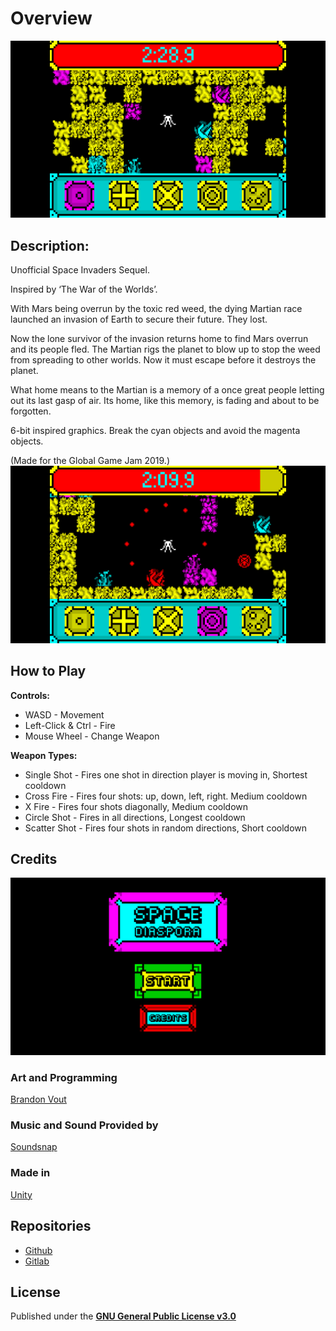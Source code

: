 # Overview
![Game start](./Screenshots/sd-start.png "Game start")
## Description:
Unofficial Space Invaders Sequel.

Inspired by ‘The War of the Worlds’.

With Mars being overrun by the toxic red weed, the dying Martian race launched an invasion of Earth to secure their future. They lost.

Now the lone survivor of the invasion returns home to find Mars overrun and its people fled. The Martian rigs the planet to blow up to stop the weed from spreading to other worlds. Now it must escape before it destroys the planet.

What home means to the Martian is a memory of a once great people letting out its last gasp of air. Its home, like this memory, is fading and about to be forgotten.

6-bit inspired graphics. Break the cyan objects and avoid the magenta objects.

(Made for the Global Game Jam 2019.)
![Attacking in all directions](./Screenshots/sd-attack.png "Attacking")

## How to Play
**Controls:**
- WASD - Movement
- Left-Click & Ctrl - Fire
- Mouse Wheel - Change Weapon

**Weapon Types:**
- Single Shot - Fires one shot in direction player is moving in, Shortest cooldown
- Cross Fire - Fires four shots: up, down, left, right. Medium cooldown
- X Fire - Fires four shots diagonally, Medium cooldown
- Circle Shot - Fires in all directions, Longest cooldown
- Scatter Shot - Fires four shots in random directions, Short cooldown

## Credits
![Title screen](./Screenshots/sd-title.png "Title screen")

### Art and Programming
[Brandon Vout](https://brandonvout.com/)

### Music and Sound Provided by
[Soundsnap](https://www.soundsnap.com/)

### Made in
[Unity](https://unity.com/)

## Repositories
- [Github](https://github.com/brandonvout/space-diaspora)
- [Gitlab](https://gitlab.com/brandonvout/space-diaspora)

## License
Published under the **[GNU General Public License v3.0](./LICENSE)**
